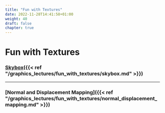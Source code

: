 ```yaml
---
title: "Fun with Textures"
date: 2022-11-28T14:41:58+01:00
weight: 40
draft: false
chapter: true
---
```


# Fun with Textures

### [Skybox](/graphics_lectures/fun_with_textures/skybox/)({{< ref "/graphics_lectures/fun_with_textures/skybox.md" >}})

----

### [Normal and Displacement Mapping]({{< ref "/graphics_lectures/fun_with_textures/normal_displacement_mapping.md" >}})
